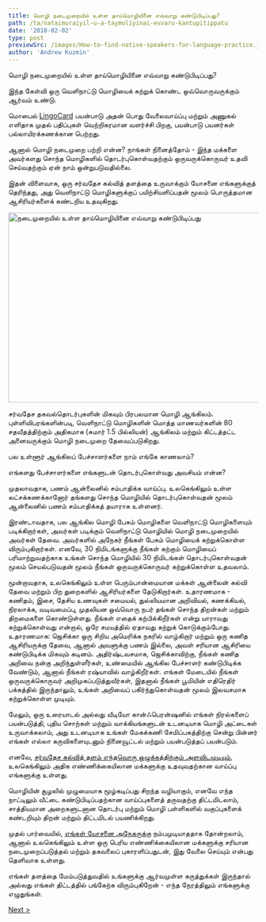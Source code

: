 ```yaml
---
title: மொழி நடைமுறையில் உள்ள தாய்மொழியினை எவ்வாறு கண்டுபிடிப்பது?
path: /ta/nataimuraiyil-u-a-taymoliyinai-evvaru-kantupitippatu
date: '2018-02-02'
type: post
previewSrc: /images/How-to-find-native-speakers-for-language-practice.jpg
author: 'Andrew Kuzmin'
---
```


மொழி நடைமுறையில் உள்ள தாய்மொழியினை எவ்வாறு கண்டுபிடிப்பது?

இந்த கேள்வி ஒரு வெளிநாட்டு மொழியைக் கற்றுக் கொண்ட ஒவ்வொருவருக்கும் ஆர்வம் உண்டு.

மொபைல் <a href="https://lingocard.com">LingoCard</a> பயன்பாடு அதன் பொது வேலைவாய்ப்பு மற்றும் அணுகல் எளிதாக முதல் பதிப்புகள் வெற்றிகரமான வளர்ச்சி பிறகு, பயன்பாடு பயனர்கள் பல்லாயிரக்கணக்கான பெற்றது.

ஆனால் மொழி நடைமுறை பற்றி என்ன? நாங்கள் நினைத்தோம் - இந்த மக்களை அவர்களது சொந்த மொழிகளில் தொடர்புகொள்வதற்கும் ஒருவருக்கொருவர் உதவி செய்வதற்கும் ஏன் நாம் ஒன்றுபடுவதில்லை.

இதன் விளைவாக, ஒரு சர்வதேச கல்வித் தளத்தை உருவாக்கும் யோசனை எங்களுக்குத் தெரிந்தது, அது வெளிநாட்டு மொழிகளுக்குப் பயிற்சியளிப்பதன் மூலம் பொருத்தமான ஆசிரியர்களைக் கண்டறிய உதவுகிறது.

<img class="aligncenter wp-image-78 size-full" src="../images/platform/social-network.jpg" alt="நடைமுறையில் உள்ள தாய்மொழியினை எவ்வாறு கண்டுபிடிப்பது" width="628" height="383" />

சர்வதேச தகவல்தொடர்புகளின் மிகவும் பிரபலமான மொழி ஆங்கிலம். புள்ளிவிபரங்களின்படி, வெளிநாட்டு மொழிகளின் மொத்த மாணவர்களின் 80 சதவீதத்திற்கும் அதிகமாக (சுமார் 1.5 பில்லியன்) ஆங்கிலம் மற்றும் கிட்டத்தட்ட அனைவருக்கும் மொழி நடைமுறை தேவைப்படுகிறது.

பல உள்ளூர் ஆங்கிலப் பேச்சாளர்களை நாம் எங்கே காணலாம்?

எங்களது பேச்சாளர்களை எங்களுடன் தொடர்புகொள்வது அவசியம் என்ன?

முதலாவதாக, பணம் ஆன்லைனில் சம்பாதிக்க வாய்ப்பு. உலகெங்கிலும் உள்ள லட்சக்கணக்கானோர் தங்களது சொந்த மொழியில் தொடர்புகொள்வதன் மூலம் ஆன்லைனில் பணம் சம்பாதிக்கத் தயாராக உள்ளனர்.

இரண்டாவதாக, பல ஆங்கில மொழி பேசும் மொழிகளை வெளிநாட்டு மொழிகளையும் படிக்கிறார்கள், அவர்கள் படிக்கும் வெளிநாட்டு மொழியில் மொழி நடைமுறையில் அவர்கள் தேவை. அவர்களில் அநேகர் நீங்கள் பேசும் மொழியைக் கற்றுக்கொள்ள விரும்புகிறார்கள். எனவே, 30 நிமிடங்களுக்கு நீங்கள் கற்கும் மொழியைப் பரிமாற்றுவதற்காக உங்கள் சொந்த மொழியில் 30 நிமிடங்கள் தொடர்புகொள்வதன் மூலம் செயல்படுவதன் மூலம் நீங்கள் ஒருவருக்கொருவர் கற்றுக்கொள்ள உதவலாம்.

மூன்றாவதாக, உலகெங்கிலும் உள்ள பெரும்பான்மையான மக்கள் ஆன்லைன் கல்வி தேவை மற்றும் பிற துறைகளில் ஆசிரியர்களை தேடுகிறார்கள். உதாரணமாக - கணிதம், இசை, தேசிய உணவுகள் சமையல், துல்லியமான அறிவியல், கணக்கியல், நிரலாக்க, வடிவமைப்பு, முதலியன ஒவ்வொரு நபர் தங்கள் சொந்த திறன்கள் மற்றும் திறமைகளை கொண்டுள்ளது. நீங்கள் எதைக் கற்பிக்கிறீர்கள் என்று யாராவது கற்றுக்கொள்வது என்றால், ஒரே சமயத்தில் ஏதாவது கற்றுக் கொடுக்கும்போது. உதாரணமாக: ஜெசிக்கா ஒரு சிறிய அமெரிக்க நகரில் வாழ்கிறார் மற்றும் ஒரு கணித ஆசிரியருக்கு தேவை, ஆனால் அவளுக்கு பணம் இல்லை, அவள் சரியான ஆசிரியை கண்டுபிடிக்க மிகவும் கடினம். அதிர்ஷ்டவசமாக, ஜெசிக்காவிற்கு, நீங்கள் கணித அறிவை நன்கு அறிந்துள்ளீர்கள், உண்மையில் ஆங்கில பேச்சாளர் கண்டுபிடிக்க வேண்டும், ஆனால் நீங்கள் ரஷ்யாவில் வாழ்கிறீர்கள். எங்கள் மேடையில் நீங்கள் ஒருவருக்கொருவர் அறிமுகப்படுத்துவீர்கள், இதனால் நீங்கள் பூமியின் எதிரெதிர் பக்கத்தில் இருந்தாலும், உங்கள் அறிவைப் பகிர்ந்துகொள்வதன் மூலம் இலவசமாக கற்றுக்கொள்ள முடியும்.

மேலும், ஒரு உரையாடல் அல்லது வீடியோ கான்ஃபெரன்ஷனில் எங்கள் நிரல்களைப் பயன்படுத்தி, புதிய சொற்கள் மற்றும் வாக்கியங்களுடன் உடனடியாக மொழி அட்டைகள் உருவாக்கலாம், அது உடனடியாக உங்கள் மேகக்கணி சேமிப்பகத்திற்கு சென்று பின்னர் எங்கள் எல்லா கருவிகளையுடனும் நினைவூட்டல் மற்றும் பயன்படுத்தப் பயன்படும்.

எனவே, <a href="https://lingocard.com">சர்வதேச கல்வித் தளம் எந்தவொரு ஒழுக்கத்திற்கும் அளவிடமுடியும்</a>, உலகெங்கிலும் அதிக எண்ணிக்கையிலான மக்களுக்கு உதவுவதற்கான வாய்ப்பு எங்களுக்கு உள்ளது.

மொழியின் சூழலில் முழுமையாக மூழ்கடிப்பது சிறந்த வழியாகும், எனவே எந்த நாட்டிலும் வீட்டை கண்டுபிடிப்பதற்கான வாய்ப்புகளைத் தருவதற்கு திட்டமிடலாம், சாத்தியமான அறைகளுடனான தொடர்பு மற்றும் மொழி பள்ளிகளில் வகுப்புகளைக் கண்டறியும் திறன் மற்றும் திட்டமிடல் பயணிக்கிறது.

முதல் பார்வையில், <a href="http://lingocard.org">எங்கள் யோசனை அநேகருக்கு</a> நம்பமுடியாததாக தோன்றலாம், ஆனால் உலகெங்கிலும் உள்ள ஒரு பெரிய எண்ணிக்கையிலான மக்களுக்கு சரியான நடைமுறைப்படுத்தல் மற்றும் தகவலைப் புகாரளிப்பதுடன், இது வேலை செய்யும் என்பது தெளிவாக உள்ளது.

எங்கள் தளத்தை மேம்படுத்துவதில் உங்களுக்கு ஆர்வமுள்ள கருத்துக்கள் இருந்தால் அல்லது எங்கள் திட்டத்தில் பங்கேற்க விரும்புகிறேன் - எந்த நேரத்திலும் எங்களுக்கு எழுதுங்கள்.

<a href="/ta/ankilam-vekamaka-karru-eppati">Next ></a>
